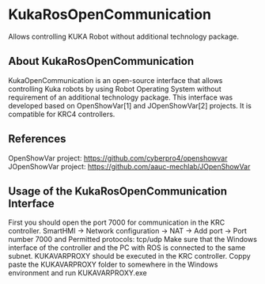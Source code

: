 # KukaRosOpenCommunication
Allows controlling KUKA Robot without additional technology package.

## About KukaRosOpenCommunication
KukaOpenCommunication is an open-source interface that allows controlling Kuka robots by using Robot Operating System without requirement of an additional technology package. This interface was developed based on OpenShowVar[1] and JOpenShowVar[2] projects. It is compatible for KRC4 controllers. 

## References
OpenShowVar project: https://github.com/cyberpro4/openshowvar                                                                   
JOpenShowVar project: https://github.com/aauc-mechlab/JOpenShowVar

## Usage of the KukaRosOpenCommunication Interface
First you should open the port 7000 for communication in the KRC controller. 
    SmartHMI -> Network configuration -> NAT -> Add port -> Port number 7000 and Permitted protocols: tcp/udp
Make sure that the Windows interface of the controller and the PC with ROS is connected to the same subnet.
KUKAVARPROXY should be executed in the KRC controller. 
    Coppy paste the KUKAVARPROXY folder to somewhere in the Windows environment and run KUKAVARPROXY.exe

